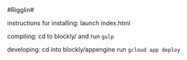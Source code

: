 #Rigglin#

instructions for installing:
launch index.html

compiling:
	cd to blockly/ and run `gulp`
	
developing:
	cd into blockly/appengine
	run `gcloud app deploy`
